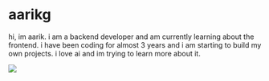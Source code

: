 # aarikg

hi, im aarik. i am a backend developer and am currently learning about the frontend. i have been coding for almost 3 years and i am starting to build my own projects. i love ai and im trying to learn more about it.


![](https://komarev.com/ghpvc/?username=aarikg)
